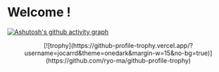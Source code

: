# Welcome !

[![Ashutosh's github activity graph](https://activity-graph.herokuapp.com/graph?username=jocarrd&theme=react-dark)](https://github.com/ashutosh00710/github-readme-activity-graph)
<p align="center">
[![trophy](https://github-profile-trophy.vercel.app/?username=jocarrd&theme=onedark&margin-w=15&no-bg=true)](https://github.com/ryo-ma/github-profile-trophy)
</p>
